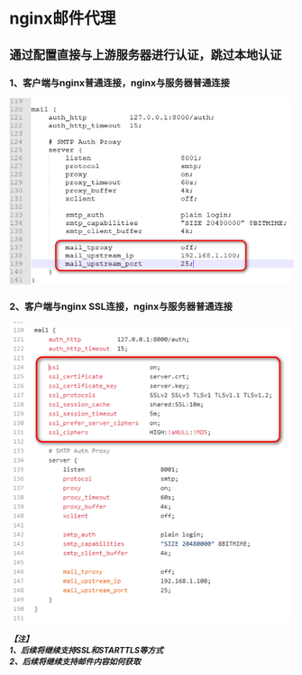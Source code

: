 
# nginx邮件代理

## 通过配置直接与上游服务器进行认证，跳过本地认证

### 1、客户端与nginx普通连接，nginx与服务器普通连接

![照片1](https://github.com/gchs2012/nginx-mail-proxy/blob/master/conf/照片1.png)

### 2、客户端与nginx SSL连接，nginx与服务器普通连接

![照片2](https://github.com/gchs2012/nginx-mail-proxy/blob/master/conf/照片2.png)

***【注】<br>***
***1、后续将继续支持SSL和STARTTLS等方式<br>***
***2、后续将继续支持邮件内容如何获取<br>***

